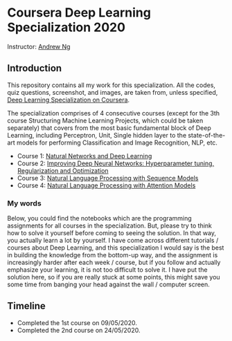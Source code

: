 # Coursera Deep Learning Specialization 2020

Instructor: [Andrew Ng](http://www.andrewng.org/)

## Introduction
This repository contains all my work for this specialization. All the codes, quiz questions, screenshot, and images, are taken from, unless specified, [Deep Learning Specialization on Coursera](https://www.coursera.org/specializations/deep-learning).

The specialization comprises of 4 consecutive courses (except for the 3th course Structuring Machine Learning Projects, which could be taken separately) that covers from the most basic fundamental block of Deep Learning, including Perceptron, Unit, Single hidden layer to the state-of-the-art models for performing Classification and Image Recognition, NLP, etc.
- Course 1: [Natural Networks and Deep Learning](https://www.coursera.org/learn/classification-vector-spaces-in-nlp)
- Course 2: [Improving Deep Neural Networks: Hyperparameter tuning, Regularization and Optimization](https://www.coursera.org/learn/probabilistic-models-in-nlp)
- Course 3: [Natural Language Processing with Sequence Models](https://www.coursera.org/learn/sequence-models-in-nlp)
- Course 4: [Natural Language Processing with Attention Models](https://www.coursera.org/learn/attention-models-in-nlp)

### My words
Below, you could find the notebooks which are the programming assignments for all courses in the specialization. But, please try to think how to solve it yourself before coming to seeing the solution. In that way, you actually learn a lot by yourself. I have come across different tutorials / courses about Deep Learning, and this specialization I would say is the best in building the knowledge from the bottom-up way, and the assignment is increasingly harder after each week / course, but if you follow and actually emphasize your learning, it is not too difficult to solve it. I have put the solution here, so if you are really stuck at some points, this might save you some time from banging your head against the wall / computer screen.

## Timeline
- Completed the 1st course on 09/05/2020.
- Completed the 2nd course on 24/05/2020.
